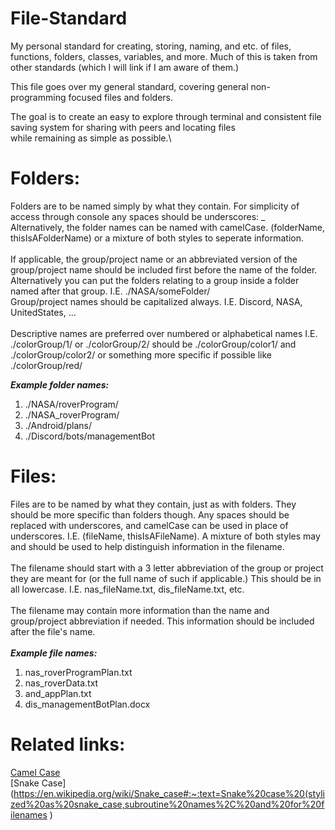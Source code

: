 # File-Standard
 My personal standard for creating, storing, naming, and etc. of files, functions, folders, classes, variables, and more.
 Much of this is taken from other standards (which I will link if I am aware of them.)
 
 This file goes over my general standard, covering general non-programming focused files and folders.

 The goal is to create an easy to explore through terminal and consistent file saving system for sharing with peers and locating files\
 while remaining as simple as possible.\

# Folders:
Folders are to be named simply by what they contain.  For simplicity of access through console any spaces should be underscores: _  
Alternatively, the folder names can be named with camelCase. (folderName, thisIsAFolderName) or a mixture of both styles to seperate 
information.\
\
If applicable, the group/project name or an abbreviated version of the group/project name should be included first before the name of the folder.  
Alternatively you can put the folders relating to a group inside a folder named after that group.  I.E. ./NASA/someFolder/  
Group/project names should be capitalized always.  I.E. Discord, NASA, UnitedStates, ...\
\
Descriptive names are preferred over numbered or alphabetical names I.E. ./colorGroup/1/ or ./colorGroup/2/ should be 
./colorGroup/color1/ and ./colorGroup/color2/ or something more specific if possible like ./colorGroup/red/

***Example folder names:***
1. ./NASA/roverProgram/
2. ./NASA_roverProgram/
3. ./Android/plans/
4. ./Discord/bots/managementBot

# Files:
Files are to be named by what they contain, just as with folders.  They should be more specific than folders though.  Any spaces 
should be replaced with underscores, and camelCase can be used in place of underscores. I.E. (fileName, thisIsAFileName).  A 
mixture of both styles may and should be used to help distinguish information in the filename.\
\
The filename should start with a 3 letter abbreviation of the group or project they are meant for (or the full name of such if 
applicable.)  This should be in all lowercase.  I.E. nas_fileName.txt, dis_fileName.txt, etc.\
\
The filename may contain more information than the name and group/project abbreviation if needed.  This information should be 
included after the file's name.\
\
***Example file names:***
1. nas_roverProgramPlan.txt
2. nas_roverData.txt
3. and_appPlan.txt
4. dis_managementBotPlan.docx

# Related links:
[Camel Case](https://en.wikipedia.org/wiki/Camel_case)\
[Snake Case](https://en.wikipedia.org/wiki/Snake_case#:~:text=Snake%20case%20(stylized%20as%20snake_case,subroutine%20names%2C%20and%20for%20filenames )

